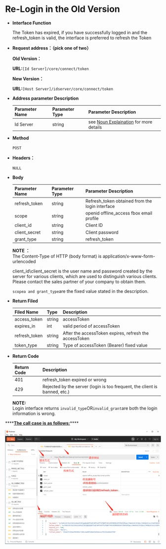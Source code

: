 # Re-Login in the Old Version

* **Interface Function**

   The Token has expired, if you have successfully logged in and the refresh\_token is valid, the interface is preferred to refresh the Token

* **Request address：（pick one of two）**

   **Old Version：**

   **URL:**`[Id Server]/core/connect/token`

   **New Version：**

   **URL:**`[Host Server]/idserver/core/connect/token`

* **Address parameter Description**

  | Parameter Name | Parameter Type | Parameter Description |
  | :--- | :--- | :--- |
  | Id Server | string | see [Noun Explaination](https://app.gitbook.com/@upsilonauto/s/sdk-interface-and-http-interface/~/drafts/-Mj8wlgyy_R51z8IfQDt/http-document-1/login-interface/noun-explain-or-fbox-document) for more details |

* **Method**

  `POST`

* **Headers：**

   `NULL`

* **Body**

  | Parameter Name | Parameter Type | Parameter Description |
  | :--- | :--- | :--- |
  |  refresh\_token | string | Refresh\_token obtained from the login interface |
  |  scope | string | openid offline\_access fbox email profile |
  |  client\_id | string | Client ID |
  |  client\_secret | string | Client password |
  |  grant\_type | string | refresh\_token |

   **NOTE ：**  
   The Content-Type of HTTP \(body format\) is application/x-www-form-urlencoded

   client\_id\client\_secret is the user name and password created by the server for various clients, which are used to distinguish various clients. Please contact the sales partner of your company to obtain them.

   `scopea and grant_type`are the fixed value stated in the description.

* **Return Filed** 

  | Filed Name | Type | Description |
  | :--- | :--- | :--- |
  | access\_token | string | accessToken |
  | expires\_in | int | valid period of accessToken |
  | refresh\_token | string | After the accessToken expires, refresh the accessToken |
  | token\_type | string | Type of accessToken \(Bearer\) fixed value |

* **Return Code**

  | Return Code | Description |
  | :--- | :--- |
  | 401 | refresh\_token expired or wrong |
  | 429 | Rejected by the server \(login is too frequent, the client is banned, etc.\) |

  **NOTE:**  
   Login interface returns `invalid_type`OR`invalid_grant`are both the login information is wrong.

\*\*\*\*[**The call case is as follows:**](https://docs.flexem.net/fbox/zh-cn/tutorials/Images/clientscertr4.png)\*\*\*\*

![](../../../../.gitbook/assets/image%20%2846%29.png)

